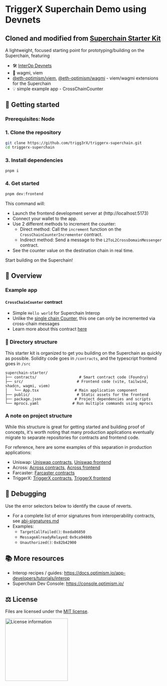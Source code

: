 # TriggerX Superchain Demo using Devnets

## Cloned and modified from [Superchain Starter Kit](https://github.com/ethereum-optimism/superchain-starter)

A lightweight, focused starting point for prototyping/building on the Superchain, featuring

- 🛠 [InterOp Devnets](https://console.optimism.io/getting-started)
- 🎨 wagmi, viem
- [@eth-optimism/viem](https://github.com/ethereum-optimism/ecosystem/tree/main/packages/viem), [@eth-optimism/wagmi](https://github.com/ethereum-optimism/ecosystem/tree/main/packages/wagmi) - viem/wagmi extensions for the Superchain
- 💡 simple example app - CrossChainCounter

## 🚀 Getting started

### Prerequisites: Node

### 1. Clone the repository

```bash
git clone https://github.com/trigg3rX/triggerx-superchain.git
cd triggerx-superchain
```

### 3. Install dependencies

```bash
pnpm i
```

### 4. Get started

```bash
pnpm dev:frontend
```

This command will:

- Launch the frontend development server at (http://localhost:5173)
- Connect your wallet to the app.
- Use 2 different methods to increment the counter:
  - Direct method: Call the `increment` function on the `CrossChainCounterIncrementer` contract.
  - Indirect method: Send a message to the `L2ToL2CrossDomainMessenger` contract.
- See the counter value on the destination chain in real time.

Start building on the Superchain!

## 👀 Overview

### Example app

#### `CrossChainCounter` contract

- Simple `Hello world` for Superchain Interop
- Unlike the [single chain Counter](https://github.com/foundry-rs/foundry/blob/master/crates/forge/assets/CounterTemplate.sol), this one can only be incremented via cross-chain messages
- Learn more about this contract [here](./contracts/README.md)

### 📁 Directory structure

This starter kit is organized to get you building on the Superchain as quickly as possible. Solidity code goes in `/contracts`, and the typescript frontend goes in `/src`

```
superchain-starter/
├── contracts/                   # Smart contract code (Foundry)
├── src/                        # Frontend code (vite, tailwind, shadcn, wagmi, viem)
│   └── App.tsx                # Main application component
├── public/                     # Static assets for the frontend
├── package.json               # Project dependencies and scripts
└── mprocs.yaml               # Run multiple commands using mprocs
```

### A note on project structure

While this structure is great for getting started and building proof of concepts, it's worth noting that many production applications eventually migrate to separate repositories for contracts and frontend code.

For reference, here are some examples of this separation in production applications:

- Uniswap: [Uniswap contracts](https://github.com/Uniswap/v4-core), [Uniswap frontend](https://github.com/Uniswap/interface)
- Across: [Across contracts](https://github.com/across-protocol/contracts), [Across frontend](https://github.com/across-protocol/frontend)
- Farcaster: [Farcaster contracts](https://github.com/farcasterxyz/contracts)
- TriggerX: [TriggerX contracts](https://github.com/trigg3rX/triggerx-contracts), [TriggerX frontend](https://github.com/trigg3rX/triggerx-frontend-home)

## 🐛 Debugging

Use the error selectors below to identify the cause of reverts.

- For a complete list of error signatures from interoperability contracts, see [abi-signatures.md](https://github.com/ethereum-optimism/ecosystem/blob/main/packages/viem/docs/abi-signatures.md)
- Examples:
  - `TargetCallFailed()`: `0xeda86850`
  - `MessageAlreadyRelayed`: `0x9ca9480b`
  - `Unauthorized()`: `0x82b42900`
 
## 📚 More resources

- Interop recipes / guides: https://docs.optimism.io/app-developers/tutorials/interop
- Superchain Dev Console: https://console.optimism.io/

## ⚖️ License

Files are licensed under the [MIT license](./LICENSE).

<a href="./LICENSE"><img src="https://user-images.githubusercontent.com/35039927/231030761-66f5ce58-a4e9-4695-b1fe-255b1bceac92.png" alt="License information" width="200" /></a>
